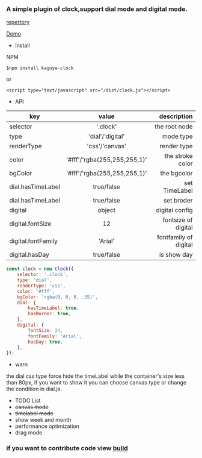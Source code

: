### A simple plugin of clock,support dial mode and digital mode.

[repertory](https://github.com/love999262/clock)

[Demo](https://love999262.github.io/clock/demo/index.html)

- Install

NPM
```
$npm install kaguya-clock 
```
or
```
<script type="text/javascript" src="/dist/clock.js"></script>
```

- API

| key                  | value                            | description  |
| -------------------- |:--------------------------------:| ------------:|
| selector             | '.clock'                         | the root node
| type                 | 'dial'/'digital'                 | mode type
| renderType           | 'css'/'canvas'                   | render type
| color                | '#fff'/'rgba(255,255,255,1)'     | the stroke color
| bgColor              | '#fff'/'rgba(255,255,255,1)'     | the bgcolor
| dial.hasTimeLabel    | true/false                       | set TimeLabel
| dial.hasTimeLabel    | true/false                       | set broder   
| digital              | object                           | digital config       
| digital.fontSize     | 12                               | fontsize of digital         
| digital.fontFamily   | 'Arial'                          | fontfamily of digital   
| digital.hasDay       | true/false                       | is show day   
```javascript
const clock = new Clock({
    selector: '.clock',
    type: 'dial',
    renderType: 'css',
    color: '#fff',
    bgColor: 'rgba(0, 0, 0, .35)',
    dial: {
        hasTimeLabel: true,
        hasBorder: true,
    },
    digital: {
        fontSize: 24,
        fontFamily: 'Arial',
        hasDay: true,
    },
}); 
```
- warn

the dial css type force hide the timeLabel while the container's size less than 80px, if you want to show it you can choose canvas type or change the condition in dial.js.

- TODO List
 - <del>canvas mode</del>
 - <del>timelabel mode</del>
 - show week and month
 - performance optimization
 - drag mode

### if you want to contribute code view [build](./build.md)